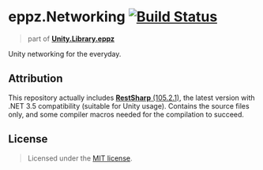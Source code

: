 # eppz.Networking [![Build Status](https://travis-ci.org/eppz/Unity.Test.eppz.png?branch=master)](https://travis-ci.org/eppz/Unity.Test.eppz)
> part of [**Unity.Library.eppz**](https://github.com/eppz/Unity.Library.eppz)


Unity networking for the everyday.


## Attribution

This repository actually includes [**RestSharp** (105.2.1)](https://github.com/restsharp/RestSharp/tree/105.2.3), the latest version with .NET 3.5 compatibility (suitable for Unity usage). Contains the source files only, and some compiler macros needed for the compilation to succeed.


## License

> Licensed under the [MIT license](http://en.wikipedia.org/wiki/MIT_License).

